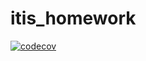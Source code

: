 # itis_homework
[![codecov](https://codecov.io/gh/adderall333/itis_homework/branch/master/graph/badge.svg)](https://codecov.io/gh/adderall333/itis_homework)
